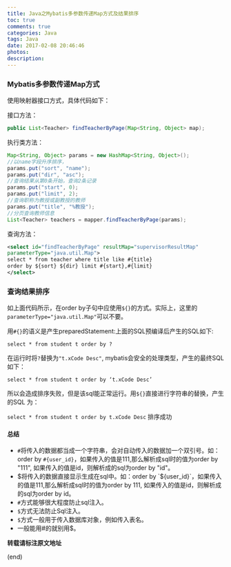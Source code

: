```yaml
---
title: Java之Mybatis多参数传递Map方式及结果排序
toc: true
comments: true
categories: Java
tags: Java
date: 2017-02-08 20:46:46
photos:
description:
---
```


### Mybatis多参数传递Map方式

使用映射器接口方式，具体代码如下：

接口方法：
```java
public List<Teacher> findTeacherByPage(Map<String, Object> map);
```

执行类方法：
```java
Map<String, Object> params = new HashMap<String, Object>();
//以name字段升序排序，
params.put("sort", "name");
params.put("dir", "asc");
//查询结果从第0条开始，查询2条记录
params.put("start", 0);
params.put("limit", 2);
//查询职称为教授或副教授的教师
params.put("title", "%教授");
//分页查询教师信息
List<Teacher> teachers = mapper.findTeacherByPage(params);
```

查询方法：
```xml
<select id="findTeacherByPage" resultMap="supervisorResultMap"
parameterType="java.util.Map">
select * from teacher where title like #{title}
order by ${sort} ${dir} limit #{start},#{limit}
</select>
```

### 查询结果排序

如上面代码所示，在order by子句中应使用`${}`的方式。实际上，这里的`parameterType="java.util.Map"`可以不要。

用`#{}`的语义是产生preparedStatement:上面的SQL预编译后产生的SQL如下:

`select * from student t order by ?`

在运行时将`?`替换为`"t.xCode Desc"`, mybatis会安全的处理类型，产生的最终SQL如下：

`select * from student t order by ‘t.xCode Desc’ `

所以会造成排序失败，但是该sql能正常运行。用`${}`直接进行字符串的替换，产生的SQL 为：

`select * from student t order by t.xCode Desc` 排序成功

#### 总结

* `#`将传入的数据都当成一个字符串，会对自动传入的数据加一个双引号。如：order by `#{user_id}`，如果传入的值是111,那么解析成sql时的值为order by "111", 如果传入的值是id，则解析成的sql为order by "id"。
* $将传入的数据直接显示生成在sql中。如：order by `${user_id}`，如果传入的值是111,那么解析成sql时的值为order by 111, 如果传入的值是id，则解析成的sql为order by id。
* `#`方式能够很大程度防止sql注入。
* `$`方式无法防止Sql注入。
* `$`方式一般用于传入数据库对象，例如传入表名。
* 一般能用#的就别用$。

**转载请标注原文地址**

(end)
